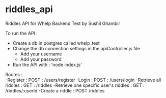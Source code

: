 # riddles_api
Riddles API for Whelp Backend Test by Sushil Ghambir

To run the API : 
  - Create a db in postgres called whelp_test
  - Change the db connection settings in the apiController.js file
    - Add your username
    - Add your password
  - Run the API with : 'node index.js'
  
 
 
Routes :  
-Register : 
	POST : /users/register
-Login : 
	POST : /users/login
-Retrieve all riddles :
	GET : /riddles
-Retrieve one specific user's riddles :
	GET : /riddles/:userId
-Create a riddle : 
	POST /riddles
